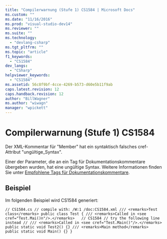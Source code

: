 ```yaml
---
title: "Compilerwarnung (Stufe 1) CS1584 | Microsoft Docs"
ms.custom: ""
ms.date: "11/16/2016"
ms.prod: "visual-studio-dev14"
ms.reviewer: ""
ms.suite: ""
ms.technology: 
  - "devlang-csharp"
ms.tgt_pltfrm: ""
ms.topic: "article"
f1_keywords: 
  - "CS1584"
dev_langs: 
  - "CSharp"
helpviewer_keywords: 
  - "CS1584"
ms.assetid: 56c8f9bf-4cce-4269-b573-d60e5b11f9ab
caps.latest.revision: 12
caps.handback.revision: 12
author: "BillWagner"
ms.author: "wiwagn"
manager: "wpickett"
---
```

# Compilerwarnung (Stufe 1) CS1584
Der XML\-Kommentar für "Member" hat ein syntaktisch falsches cref\-Attribut "ungültige\_Syntax".  
  
 Einer der Parameter, die an ein Tag für Dokumentationskommentare übergeben wurden, hat eine ungültige Syntax. Weitere Informationen finden Sie unter [Empfohlene Tags für Dokumentationskommentare](../../csharp/programming-guide/xmldoc/recommended-tags-for-documentation-comments.md).  
  
## Beispiel  
 Im folgenden Beispiel wird CS1584 generiert:  
  
```  
// CS1584.cs // compile with: /W:1 /doc:CS1584.xml /// <remarks>Test class</remarks> public class Test { /// <remarks>Called in <see cref="Test.Mai()n"/>.</remarks>   // CS1584 // try the following line instead // /// <remarks>Called in <see cref="Test.Main()"/>.</remarks> public static void Test2() {} /// <remarks>Main method</remarks> public static void Main() {} }  
```